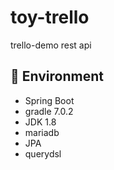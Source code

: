 # toy-trello
trello-demo rest api

## :pushpin: Environment
+ Spring Boot
+ gradle 7.0.2
+ JDK 1.8
+ mariadb
+ JPA
+ querydsl
